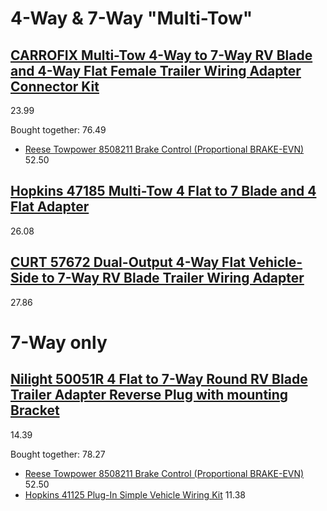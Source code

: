 # 4-Way & 7-Way "Multi-Tow"
## [CARROFIX Multi-Tow 4-Way to 7-Way RV Blade and 4-Way Flat Female Trailer Wiring Adapter Connector Kit](https://www.amazon.com/dp/B08Q7K26Y8)
23.99

Bought together: 76.49
- [Reese Towpower 8508211 Brake Control (Proportional BRAKE-EVN)](https://www.amazon.com/Reese-Towpower-8508211-Proportional-Brake-EVN/dp/B01M59QRWK) 52.50

## [Hopkins 47185 Multi-Tow 4 Flat to 7 Blade and 4 Flat Adapter](https://www.amazon.com/Hopkins-Towing-Solutions-47185-EMW8134058/dp/B0002Q80GS)
26.08

## [CURT 57672 Dual-Output 4-Way Flat Vehicle-Side to 7-Way RV Blade Trailer Wiring Adapter](https://www.amazon.com/57672-4-Way-Dual-Output-Electrical-Adapter/dp/B001EP0HPI)
27.86

# 7-Way only
## [Nilight 50051R 4 Flat to 7-Way Round RV Blade Trailer Adapter Reverse Plug with mounting Bracket](https://www.amazon.com/dp/B07WCTNDWV)
14.39

Bought together: 78.27
- [Reese Towpower 8508211 Brake Control (Proportional BRAKE-EVN)](https://www.amazon.com/Reese-Towpower-8508211-Proportional-Brake-EVN/dp/B01M59QRWK) 52.50
- [Hopkins 41125 Plug-In Simple Vehicle Wiring Kit](https://www.amazon.com/Hopkins-41125-Simple-Vehicle-Wiring/dp/B0002Q7BZ4) 11.38
